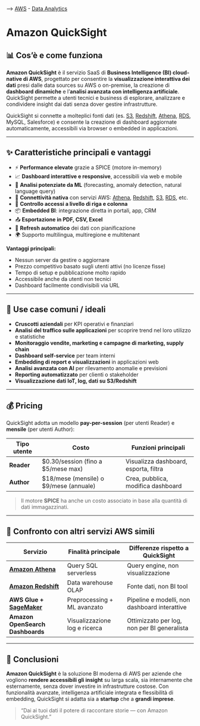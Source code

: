 --> [AWS](/00-Intro/AWS.md)  -  [Data Analytics](/07-IA-ML-Analytics/Intelligenza-artificiale-Machine-Learning-e-Analytics.md)
# Amazon QuickSight

## 📊 Cos’è e come funziona

**Amazon QuickSight** è il servizio SaaS di **Business Intelligence (BI) cloud-native di AWS**, progettato per consentire la **visualizzazione interattiva dei dati** presi dalle data sources su AWS o on-premise, la creazione di **dashboard dinamiche** e l’**analisi avanzata con intelligenza artificiale**. QuickSight permette a utenti tecnici e business di esplorare, analizzare e condividere insight dai dati senza dover gestire infrastrutture.

QuickSight si connette a molteplici fonti dati (es. [S3](/02-Storage-services/Amazon-S3.md), [Redshift](/07-IA-ML-Analytics/Analytics/Amazon-Redshift-e-Redshift-Serverless.md), [Athena](/07-IA-ML-Analytics/Analytics/Amazon-Athena.md), [RDS](/04-Database-services/Amazon-RDS.md), MySQL, Salesforce) e consente la creazione di dashboard aggiornate automaticamente, accessibili via browser o embedded in applicazioni.

---

## ✨ Caratteristiche principali e vantaggi

- ⚡ **Performance elevate** grazie a SPICE (motore in-memory)
- 📈 **Dashboard interattive e responsive**, accessibili via web e mobile
- 🤖 **Analisi potenziate da ML** (forecasting, anomaly detection, natural language query)
- 🔌 **Connettività nativa** con servizi AWS: [Athena](/07-IA-ML-Analytics/Analytics/Amazon-Athena.md), [Redshift](/07-IA-ML-Analytics/Analytics/Amazon-Redshift-e-Redshift-Serverless.md), [S3](/02-Storage-services/Amazon-S3.md), [RDS](/04-Database-services/Amazon-RDS.md), etc.
- 🔐 **Controllo accessi a livello di riga e colonna**
- 📦 **Embedded BI**: integrazione diretta in portali, app, CRM
- 📤 **Esportazione in PDF, CSV, Excel**
- 🔁 **Refresh automatico** dei dati con pianificazione
- 🌍 Supporto multilingua, multiregione e multitenant

**Vantaggi principali:**
- Nessun server da gestire o aggiornare
- Prezzo competitivo basato sugli utenti attivi (no licenze fisse)
- Tempo di setup e pubblicazione molto rapido
- Accessibile anche da utenti non tecnici
- Dashboard facilmente condivisibili via URL

---

## 🚀 Use case comuni / ideali

- **Cruscotti aziendali** per KPI operativi e finanziari
- **Analisi del traffico sulle applicazioni** per scoprire trend nel loro utilizzo e statistiche
- **Monitoraggio vendite, marketing e campagne di marketing, supply chain**
- **Dashboard self-service** per team interni
- **Embedding di report e visualizzazioni** in applicazioni web
- **Analisi avanzata con AI** per rilevamento anomalie e previsioni
- **Reporting automatizzato** per clienti o stakeholder
- **Visualizzazione dati IoT, log, dati su S3/Redshift**

---

## 💰 Pricing

QuickSight adotta un modello **pay-per-session** (per utenti Reader) e **mensile** (per utenti Author):

| Tipo utente | Costo                                  | Funzioni principali                   |
| ----------- | -------------------------------------- | ------------------------------------- |
| **Reader**  | $0.30/session (fino a $5/mese max)     | Visualizza dashboard, esporta, filtra |
| **Author**  | $18/mese (mensile) o $9/mese (annuale) | Crea, pubblica, modifica dashboard    |

> Il motore **SPICE** ha anche un costo associato in base alla quantità di dati immagazzinati.

---

## 🔄 Confronto con altri servizi AWS simili

| Servizio                        | Finalità principale                         | Differenze rispetto a QuickSight                     |
|--------------------------------|--------------------------------------------|------------------------------------------------------|
| **[Amazon Athena](/07-IA-ML-Analytics/Analytics/Amazon-Athena.md)**   | Query SQL serverless                       | Query engine, non visualizzazione                     |
| **[Amazon Redshift](/07-IA-ML-Analytics/Analytics/Amazon-Redshift-e-Redshift-Serverless.md)** | Data warehouse OLAP                        | Fonte dati, non BI tool                               |
| **AWS Glue + [SageMaker](/07-IA-ML-Analytics/AI-e-ML/Amazon-SageMaker.md)**  | Preprocessing + ML avanzato              | Pipeline e modelli, non dashboard interattive        |
| **Amazon OpenSearch Dashboards** | Visualizzazione log e ricerca              | Ottimizzato per log, non per BI generalista           |

---

## 📌 Conclusioni

**Amazon QuickSight** è la soluzione BI moderna di AWS per aziende che vogliono **rendere accessibili gli insight** su larga scala, sia internamente che esternamente, senza dover investire in infrastrutture costose. Con funzionalità avanzate, intelligenza artificiale integrata e flessibilità di embedding, QuickSight si adatta sia a **startup** che a **grandi imprese**.

> “Dai ai tuoi dati il potere di raccontare storie — con Amazon QuickSight.”
